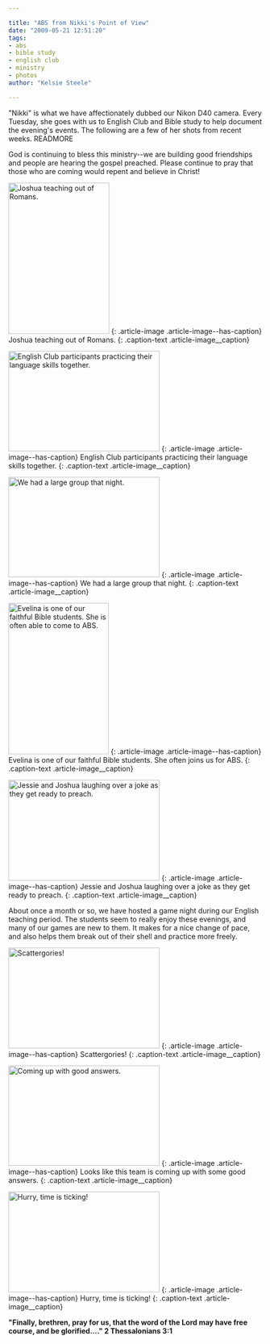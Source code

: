 ```yaml
---

title: "ABS from Nikki's Point of View"
date: "2009-05-21 12:51:20"
tags:
- abs
- bible study
- english club
- ministry
- photos
author: "Kelsie Steele"

---
```


"Nikki" is what we have affectionately dubbed our Nikon D40 camera. Every Tuesday, she goes with us to English Club and Bible study to help document the evening's events. The following are a few of her shots from recent weeks. READMORE

God is continuing to bless this ministry--we are building good friendships and people are hearing the gospel preached. Please continue to pray that those who are coming would repent and believe in Christ!

<a href="//d21yo20tm8bmc2.cloudfront.net/2009/05/dsc_6388.jpg"><img class="size-medium wp-image-766" title="dsc_6388" src="//d21yo20tm8bmc2.cloudfront.net/2009/05/dsc_6388-200x300.jpg" alt="Joshua teaching out of Romans." width="200" height="300" /></a>
{: .article-image .article-image--has-caption}
Joshua teaching out of Romans.
{: .caption-text .article-image__caption}

<a href="//d21yo20tm8bmc2.cloudfront.net/2009/05/dsc_6326.jpg"><img class="size-medium wp-image-756" title="dsc_6326" src="//d21yo20tm8bmc2.cloudfront.net/2009/05/dsc_6326-300x199.jpg" alt="English Club participants practicing their language skills together." width="300" height="199" /></a>
{: .article-image .article-image--has-caption}
English Club participants practicing their language skills together.
{: .caption-text .article-image__caption}

<a href="//d21yo20tm8bmc2.cloudfront.net/2009/05/dsc_6325.jpg"><img class="size-medium wp-image-757" title="dsc_6325" src="//d21yo20tm8bmc2.cloudfront.net/2009/05/dsc_6325-300x199.jpg" alt="We had a large group that night." width="300" height="199" /></a>
{: .article-image .article-image--has-caption}
We had a large group that night.
{: .caption-text .article-image__caption}

<a href="//d21yo20tm8bmc2.cloudfront.net/2009/05/dsc_6328.jpg"><img class="size-medium wp-image-760" title="dsc_6328" src="//d21yo20tm8bmc2.cloudfront.net/2009/05/dsc_6328-199x300.jpg" alt="Evelina is one of our faithful Bible students. She is often able to come to ABS." width="199" height="300" /></a>
{: .article-image .article-image--has-caption}
Evelina is one of our faithful Bible students. She often joins us for ABS.
{: .caption-text .article-image__caption}

<a href="//d21yo20tm8bmc2.cloudfront.net/2009/05/dsc_6330.jpg"><img class="size-medium wp-image-761" title="dsc_6330" src="//d21yo20tm8bmc2.cloudfront.net/2009/05/dsc_6330-300x200.jpg" alt="Jessie and Joshua laughing over a joke as they get ready to preach." width="300" height="200" /></a>
{: .article-image .article-image--has-caption}
Jessie and Joshua laughing over a joke as they get ready to preach.
{: .caption-text .article-image__caption}

About once a month or so, we have hosted a game night during our English teaching period. The students seem to really enjoy these evenings, and many of our games are new to them. It makes for a nice change of pace, and also helps them break out of their shell and practice more freely.

<a href="//d21yo20tm8bmc2.cloudfront.net/2009/05/dsc_5159.jpg"><img class="size-medium wp-image-763" title="dsc_5159" src="//d21yo20tm8bmc2.cloudfront.net/2009/05/dsc_5159-300x200.jpg" alt="Scattergories!" width="300" height="200" /></a>
{: .article-image .article-image--has-caption}
Scattergories!
{: .caption-text .article-image__caption}

<a href="//d21yo20tm8bmc2.cloudfront.net/2009/05/dsc_5162.jpg"><img class="size-medium wp-image-764" title="dsc_5162" src="//d21yo20tm8bmc2.cloudfront.net/2009/05/dsc_5162-300x199.jpg" alt="Coming up with good answers." width="300" height="199" /></a>
{: .article-image .article-image--has-caption}
Looks like this team is coming up with some good answers.
{: .caption-text .article-image__caption}

<a href="//d21yo20tm8bmc2.cloudfront.net/2009/05/dsc_5163.jpg"><img class="size-medium wp-image-765" title="dsc_5163" src="//d21yo20tm8bmc2.cloudfront.net/2009/05/dsc_5163-300x200.jpg" alt="Hurry, time is ticking!" width="300" height="200" /></a>
{: .article-image .article-image--has-caption}
Hurry, time is ticking!
{: .caption-text .article-image__caption}

**"Finally, brethren, pray for us, that the word of the Lord may have free course, and be glorified...." 2 Thessalonians 3:1**
